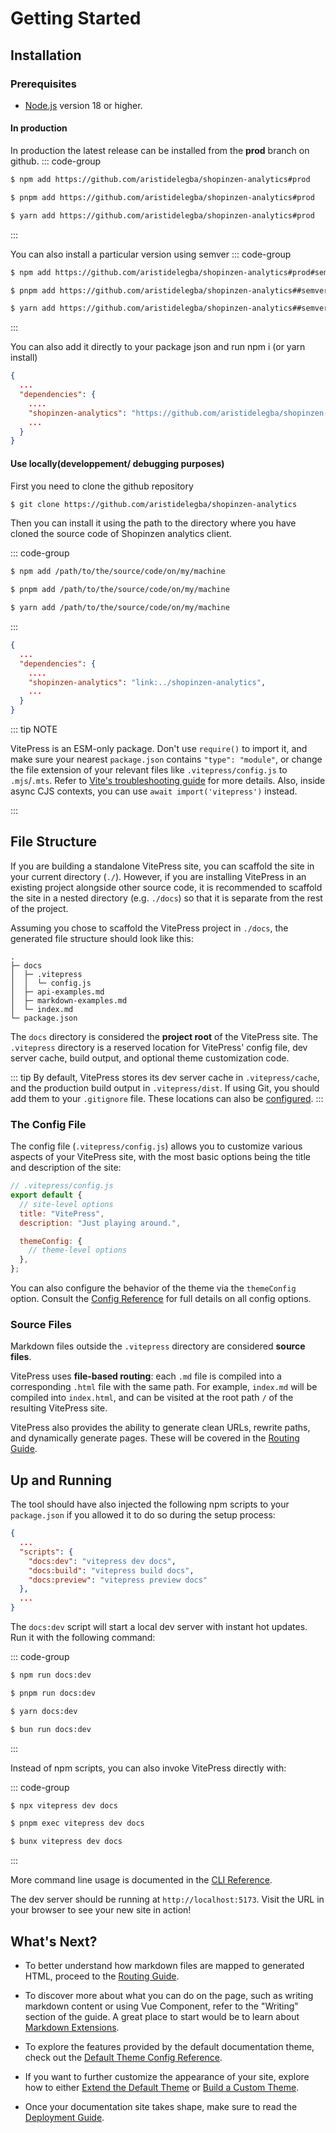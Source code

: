 # Getting Started

## Installation

### Prerequisites

- [Node.js](https://nodejs.org/) version 18 or higher.


#### In production

In production the latest release can be installed from the **prod** branch on github.
::: code-group

```sh [npm]
$ npm add https://github.com/aristidelegba/shopinzen-analytics#prod
```

```sh [pnpm]
$ pnpm add https://github.com/aristidelegba/shopinzen-analytics#prod
```

```sh [yarn]
$ yarn add https://github.com/aristidelegba/shopinzen-analytics#prod
```

:::

You can also install a particular version using semver
::: code-group

```sh [npm]
$ npm add https://github.com/aristidelegba/shopinzen-analytics#prod#semver:0.0.1
```

```sh [pnpm]
$ pnpm add https://github.com/aristidelegba/shopinzen-analytics##semver:0.0.1
```

```sh [yarn]
$ yarn add https://github.com/aristidelegba/shopinzen-analytics##semver:0.0.1
```

:::

You can also add it directly to your package json and run npm i (or yarn install)

```json
{
  ...
  "dependencies": {
    ....
    "shopinzen-analytics": "https://github.com/aristidelegba/shopinzen-analytics#prod",
    ...
  }
}
```

#### Use locally(developpement/ debugging purposes)
First you need to clone the github repository

```sh [npm]
$ git clone https://github.com/aristidelegba/shopinzen-analytics
```

Then you can install it using the path to the directory where you have cloned  the source code of Shopinzen analytics client.

::: code-group

```sh [npm]
$ npm add /path/to/the/source/code/on/my/machine
```

```sh [pnpm]
$ pnpm add /path/to/the/source/code/on/my/machine
```

```sh [yarn]
$ yarn add /path/to/the/source/code/on/my/machine
```

:::
```json
{
  ...
  "dependencies": {
    ....
    "shopinzen-analytics": "link:../shopinzen-analytics",
    ...
  }
}
```

::: tip NOTE

VitePress is an ESM-only package. Don't use `require()` to import it, and make sure your nearest `package.json` contains `"type": "module"`, or change the file extension of your relevant files like `.vitepress/config.js` to `.mjs`/`.mts`. Refer to [Vite's troubleshooting guide](http://vitejs.dev/guide/troubleshooting.html#this-package-is-esm-only) for more details. Also, inside async CJS contexts, you can use `await import('vitepress')` instead.

:::

## File Structure

If you are building a standalone VitePress site, you can scaffold the site in your current directory (`./`). However, if you are installing VitePress in an existing project alongside other source code, it is recommended to scaffold the site in a nested directory (e.g. `./docs`) so that it is separate from the rest of the project.

Assuming you chose to scaffold the VitePress project in `./docs`, the generated file structure should look like this:

```
.
├─ docs
│  ├─ .vitepress
│  │  └─ config.js
│  ├─ api-examples.md
│  ├─ markdown-examples.md
│  └─ index.md
└─ package.json
```

The `docs` directory is considered the **project root** of the VitePress site. The `.vitepress` directory is a reserved location for VitePress' config file, dev server cache, build output, and optional theme customization code.

::: tip
By default, VitePress stores its dev server cache in `.vitepress/cache`, and the production build output in `.vitepress/dist`. If using Git, you should add them to your `.gitignore` file. These locations can also be [configured](../reference/site-config#outdir).
:::

### The Config File

The config file (`.vitepress/config.js`) allows you to customize various aspects of your VitePress site, with the most basic options being the title and description of the site:

```js
// .vitepress/config.js
export default {
  // site-level options
  title: "VitePress",
  description: "Just playing around.",

  themeConfig: {
    // theme-level options
  },
};
```

You can also configure the behavior of the theme via the `themeConfig` option. Consult the [Config Reference](../reference/site-config) for full details on all config options.

### Source Files

Markdown files outside the `.vitepress` directory are considered **source files**.

VitePress uses **file-based routing**: each `.md` file is compiled into a corresponding `.html` file with the same path. For example, `index.md` will be compiled into `index.html`, and can be visited at the root path `/` of the resulting VitePress site.

VitePress also provides the ability to generate clean URLs, rewrite paths, and dynamically generate pages. These will be covered in the [Routing Guide](./routing).

## Up and Running

The tool should have also injected the following npm scripts to your `package.json` if you allowed it to do so during the setup process:

```json
{
  ...
  "scripts": {
    "docs:dev": "vitepress dev docs",
    "docs:build": "vitepress build docs",
    "docs:preview": "vitepress preview docs"
  },
  ...
}
```

The `docs:dev` script will start a local dev server with instant hot updates. Run it with the following command:

::: code-group

```sh [npm]
$ npm run docs:dev
```

```sh [pnpm]
$ pnpm run docs:dev
```

```sh [yarn]
$ yarn docs:dev
```

```sh [bun]
$ bun run docs:dev
```

:::

Instead of npm scripts, you can also invoke VitePress directly with:

::: code-group

```sh [npm]
$ npx vitepress dev docs
```

```sh [pnpm]
$ pnpm exec vitepress dev docs
```

```sh [bun]
$ bunx vitepress dev docs
```

:::

More command line usage is documented in the [CLI Reference](../reference/cli).

The dev server should be running at `http://localhost:5173`. Visit the URL in your browser to see your new site in action!

## What's Next?

- To better understand how markdown files are mapped to generated HTML, proceed to the [Routing Guide](./routing).

- To discover more about what you can do on the page, such as writing markdown content or using Vue Component, refer to the "Writing" section of the guide. A great place to start would be to learn about [Markdown Extensions](./markdown).

- To explore the features provided by the default documentation theme, check out the [Default Theme Config Reference](../reference/default-theme-config).

- If you want to further customize the appearance of your site, explore how to either [Extend the Default Theme](./extending-default-theme) or [Build a Custom Theme](./custom-theme).

- Once your documentation site takes shape, make sure to read the [Deployment Guide](./deploy).
